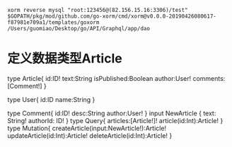 ~~~
xorm reverse mysql "root:123456@(82.156.15.16:3306)/test" $GOPATH/pkg/mod/github.com/go-xorm/cmd/xorm@v0.0.0-20190426080617-f87981e709a1/templates/goxorm  /Users/guomiao/Desktop/go/API/Graphql/app/dao
~~~



# 定义数据类型Article
type Article{
id:ID!
text:String
isPublished:Boolean
author:User!
comments:[Comment!]
}

type User{
id:ID
name:String
}

type Comment{
id:ID!
desc:String
author:User!
}
input NewArticle {
text: String!
authorId: ID!
}
type Query{
articles:[Article!]!
article(id:Int):Article!
}
type Mutation{
createArticle(input:NewArticle!):Article!
updateArticle(id:Int):Article!
deleteArticle(id:Int):Article!
}
